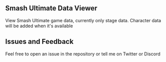 ## Smash Ultimate Data Viewer
View Smash Ultimate game data, currently only stage data. Character data will be added when it's available

## Issues and Feedback

Feel free to open an issue in the repository or tell me on Twitter or Discord